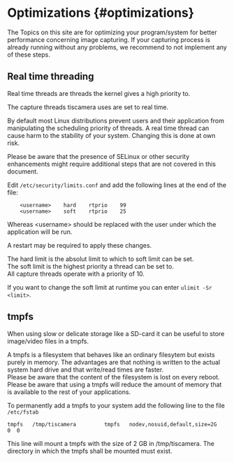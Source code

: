 # Optimizations {#optimizations}

The Topics on this site are for optimizing your program/system for better
performance concerning image capturing. If your capturing process is already
running without any problems, we recommend to not implement any of these steps.

## Real time threading

Real time threads are threads the kernel gives a high priority to.  

The capture threads tiscamera uses are set to real time.

By default most Linux distributions prevent users and their application from manipulating
the scheduling priority of threads. A real time thread can cause harm to the stability of your
system. Changing this is done at own risk.

Please be aware that the presence of SELinux or other security enhancements might
require additional steps that are not covered in this document.

Edit `/etc/security/limits.conf` and add the following lines at the end of the file:

```
    <username>    hard    rtprio    99
    <username>    soft    rtprio    25
```

Whereas \<username\> should be replaced with the user under which the application will be run.

A restart may be required to apply these changes.

The hard limit is the absolut limit to which to soft limit can be set.  
The soft limit is the highest priority a thread can be set to.  
All capture threads operate with a priority of 10.

If you want to change the soft limit at runtime you can enter `ulimit -Sr <limit>`. 

## tmpfs

When using slow or delicate storage like a SD-card it can be useful to store image/video files in a tmpfs.

A tmpfs is a filesystem that behaves like an ordinary filesytem but exists purely in memory.
The advantages are that nothing is written to the actual system hard drive and that write/read times are faster.  
Please be aware that the content of the filesystem is lost on every reboot. 
Please be aware that using a tmpfs will reduce the amount of memory that is available to the rest of your applications.

To permanently add a tmpfs to your system add the following line to the file `/etc/fstab`

```
tmpfs   /tmp/tiscamera         tmpfs   nodev,nosuid,default,size=2G          0  0
```

This line will mount a tmpfs with the size of 2 GB in /tmp/tiscamera. 
The directory in which the tmpfs shall be mounted must exist.
